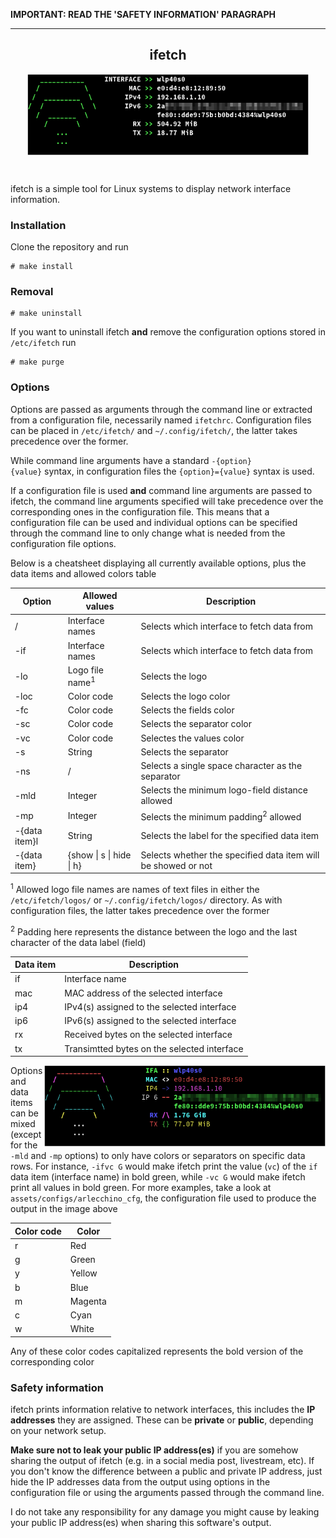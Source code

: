 <p><b>IMPORTANT: READ THE 'SAFETY INFORMATION' PARAGRAPH</b><p>
<hr>

<h2 align="center">ifetch</h2>

<p align="center"><img align="center" src="assets/images/default.png" width="450px" height="130px"></p>
<br>

ifetch is a simple tool for Linux systems to display network interface information.

### <b>Installation</b>
Clone the repository and run
```
# make install
```
### <b>Removal</b>
```
# make uninstall
```
If you want to uninstall ifetch **and** remove the configuration options stored in `/etc/ifetch` run
```
# make purge
```

### <b>Options</b>
Options are passed as arguments through the command line or extracted from a configuration file, necessarily named <code>ifetchrc</code>. Configuration files can be placed in <code>/etc/ifetch/</code> and <code>~/.config/ifetch/</code>, the latter takes precedence over the former.

While command line arguments have a standard <code>-{option} {value}</code> syntax, in configuration files the <code>{option}={value}</code> syntax is used.

If a configuration file is used **and** command line arguments are passed to ifetch, the command line arguments specified will take precedence over the corresponding ones in the configuration file. This means that a configuration file can be used and individual options can be specified through the command line to only change what is needed from the configuration file options.

Below is a cheatsheet displaying all currently available options, plus the data items and allowed colors table

| Option        | Allowed values              | Description                                                       |
|---------------|-----------------------------|-------------------------------------------------------------------|
| /             | Interface names             | Selects which interface to fetch data from                        |
| -if           | Interface names             | Selects which interface to fetch data from                        |
| -lo           | Logo file name<sup>1</sup>  | Selects the logo                                                  |
| -loc          | Color code                  | Selects the logo color                                            |
| -fc           | Color code                  | Selects the fields color                                          |
| -sc           | Color code                  | Selects the separator color                                       |
| -vc           | Color code                  | Selectes the values color                                         |
| -s            | String                      | Selects the separator                                             |
| -ns           | /                           | Selects a single space character as the separator                 |
| -mld          | Integer                     | Selects the minimum logo-field distance allowed                   |
| -mp           | Integer                     | Selects the minimum padding<sup>2</sup> allowed                   |
| -{data item}l | String                      | Selects the label for the specified data item                     |
| -{data item}  | {show \| s \| hide \| h}    | Selects whether the specified data item will be showed or not     |

<sup>1</sup> Allowed logo file names are names of text files in either the <code>/etc/ifetch/logos/</code> or <code>~/.config/ifetch/logos/</code> directory. As with configuration files, the latter takes precedence over the former

<sup>2</sup> Padding here represents the distance between the logo and the last character of the data label (field)

| Data item | Description                                 |
|-----------|---------------------------------------------|
| if        | Interface name                              |
| mac       | MAC address of the selected interface       |
| ip4       | IPv4(s) assigned to the selected interface  |
| ip6       | IPv6(s) assigned to the selected interface  |
| rx        | Received bytes on the selected interface    |
| tx        | Transimtted bytes on the selected interface |

<img align="right" src="assets/images/arlecchino.png" width="450px" height="130px">

Options and data items can be mixed (except for the <code>-mld</code> and <code>-mp</code> options) to only have colors or separators on specific data rows. For instance, <code>-ifvc G</code> would make ifetch print the value (<code>vc</code>) of the <code>if</code> data item (interface name) in bold green, while <code>-vc G</code> would make ifetch print all values in bold green. For more examples, take a look at <code>assets/configs/arlecchino_cfg</code>, the configuration file used to produce the output in the image above

| Color code | Color   |
|------------|---------|
| r          | Red     |
| g          | Green   |
| y          | Yellow  |
| b          | Blue    |
| m          | Magenta |
| c          | Cyan    |
| w          | White   |

Any of these color codes capitalized represents the bold version of the corresponding color

### <b>Safety information</b>
ifetch prints information relative to network interfaces, this includes the <b>IP addresses</b> they are assigned. These can be <b>private</b> or <b>public</b>, depending on your network setup.

<b>Make sure not to leak your public IP address(es)</b> if you are somehow sharing the output of ifetch (e.g. in a social media post, livestream, etc). If you don't know the difference between a public and private IP address, just hide the IP addresses data from the output using options in the configuration file or using the arguments passed through the command line.

I do not take any responsibility for any damage you might cause by leaking your public IP address(es) when sharing this software's output.
